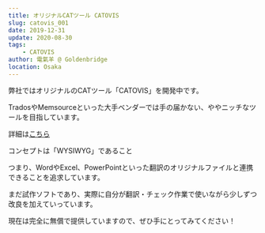 ```yaml
---
title: オリジナルCATツール CATOVIS
slug: catovis_001
date: 2019-12-31
update: 2020-08-30
tags:
    - CATOVIS
author: 電氣羊 @ Goldenbridge
location: Osaka
---
```


弊社ではオリジナルのCATツール「CATOVIS」を開発中です。

TradosやMemsourceといった大手ベンダーでは手の届かない、ややニッチなツールを目指しています。

詳細は[こちら](https://man.catovis.com/)

コンセプトは「WYSIWYG」であること

つまり、WordやExcel、PowerPointといった翻訳のオリジナルファイルと連携できることを追求しています。

まだ試作ソフトであり、実際に自分が翻訳・チェック作業で使いながら少しずつ改良を加えていっています。

現在は完全に無償で提供していますので、ぜひ手にとってみてください！

<link-to></link-to>